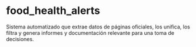 # food_health_alerts
Sistema automatizado que extrae datos de páginas oficiales, los unifica, los filtra y genera informes y documentación relevante para una toma de decisiones.
